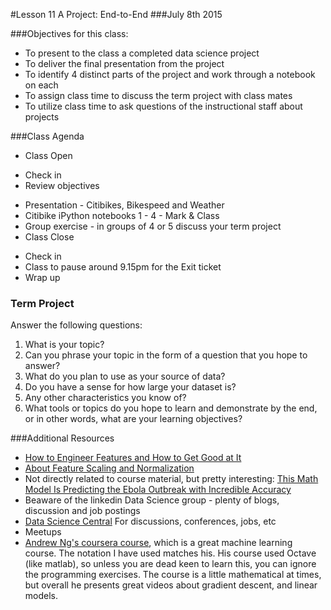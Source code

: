 #Lesson 11 A Project: End-to-End
###July 8th 2015

###Objectives for this class:
 * To present to the class a completed data science project
 * To deliver the final presentation from the project
 * To identify 4 distinct parts of the project and work through a notebook on each
 * To assign class time to discuss the term project with class mates
 * To utilize class time to ask questions of the instructional staff about projects
 
###Class Agenda
 - Class Open
  * Check in 
  * Review objectives
 - Presentation - Citibikes, Bikespeed and Weather
 - Citibike iPython notebooks 1 - 4 - Mark & Class
 - Group exercise - in groups of 4 or 5 discuss your term project
 - Class Close
  * Check in
  * Class to pause around 9.15pm for the Exit ticket
  * Wrap up
 
 
### Term Project
  Answer the following questions:
  1. What is your topic? 
  2. Can you phrase your topic in the form of a question that you hope to answer?
  3. What do you plan to use as your source of data? 
  4. Do you have a sense for how large your dataset is? 
  5. Any other characteristics you know of?
  6. What tools or topics do you hope to learn and demonstrate by the end, or in other words, what are your learning objectives?


###Additional Resources
* [How to Engineer Features and How to Get Good at It](http://machinelearningmastery.com/discover-feature-engineering-how-to-engineer-features-and-how-to-get-good-at-it/)
* [About Feature Scaling and Normalization](http://sebastianraschka.com/Articles/2014_about_feature_scaling.html)
* Not directly related to course material, but pretty interesting:
  [This Math Model Is Predicting the Ebola Outbreak with Incredible Accuracy](http://motherboard.vice.com/read/this-math-model-is-predicting-the-ebola-outbreak-with-incredible-accuracy)
* Beaware of the linkedin Data Science group - plenty of blogs, discussion and job postings
* [Data Science Central](http://www.datasciencecentral.com/) For discussions, conferences, jobs, etc
* Meetups
* [Andrew Ng's coursera course](https://www.coursera.org/learn/machine-learning/home/info), which is a great machine learning course. The notation I have used matches his. His course used Octave (like matlab), so unless you are dead keen to learn this, you can ignore the programming exercises. The course is a little mathematical at times, but overall he presents great videos about gradient descent, and linear models.



